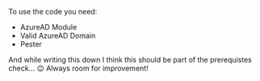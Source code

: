 
To use the code you need:
+ AzureAD Module
+ Valid AzureAD Domain
+ Pester

And while writing this down I think this should be part of the prerequistes check... :wink: Always room for improvement!
